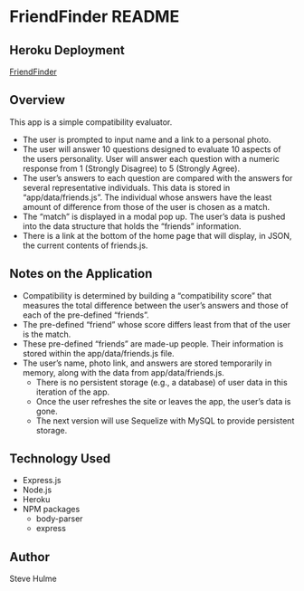 # FriendFinder README
## Heroku Deployment
[FriendFinder](https://ff-shulme801.herokuapp.com/)

## Overview
This app is a simple compatibility evaluator. 
* The user is prompted to input name and a link to a personal photo.
* The user will answer 10 questions designed to evaluate 10 aspects of the users personality.  User will answer each question with a numeric response from 1 (Strongly Disagree) to 5 (Strongly Agree).
* The user’s answers to each question are compared with the answers for several representative individuals.  This data is stored in “app/data/friends.js”. The individual whose answers have the least amount of difference from those of the user is chosen as a match. 
* The “match” is displayed in a modal pop up. The user’s data is pushed into the data structure that holds the “friends” information.
* There is a link at the bottom of the home page that will display, in JSON, the current contents of friends.js.

## Notes on the Application
* Compatibility is determined by building  a “compatibility score” that measures the total difference between the user’s answers and those of each of the pre-defined “friends”. 
* The pre-defined “friend” whose score differs least from that of the user is the match.
* These pre-defined “friends” are made-up people. Their information is stored within the app/data/friends.js file.
* The user’s name, photo link, and answers are stored temporarily in memory, along with the data from app/data/friends.js. 
	* There is no persistent storage (e.g., a database) of user data in this iteration of the app. 
	* Once the user refreshes the site or leaves the app, the user’s data is gone.
	* The next version will use Sequelize with MySQL to provide persistent storage.

## Technology Used
* Express.js
* Node.js
* Heroku
* NPM packages
	* body-parser
	* express

## Author
Steve Hulme